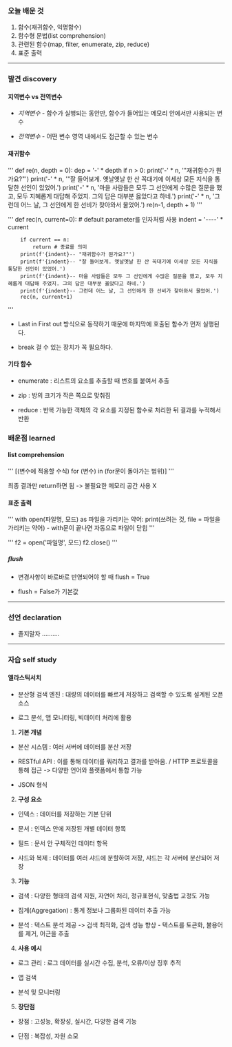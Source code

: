 ### 오늘 배운 것
1) 함수(재귀함수, 익명함수)
2) 함수형 문법(list comprehension)
3) 관련된 함수(map, filter, enumerate, zip, reduce)
4) 표준 출력

***

### 발견 discovery
#### 지역변수 vs 전역변수

- *지역변수*   - 함수가 실행되는 동안만, 함수가 들어있는 메모리 안에서만 사용되는 변수

- *전역변수*   - 어떤 변수 영역 내에서도 접근할 수 있는 변수



#### 재귀함수

'''
    def re(n, depth = 0):
        dep = '-' * depth
        if n > 0:
            print('-' * n, '"재귀함수가 뭔가요?"')
            print('-' * n, '"잘 들어보게. 옛날옛날 한 산 꼭대기에 이세상 모든 지식을 통달한 선인이 있었어.')
            print('-' * n, '마을 사람들은 모두 그 선인에게 수많은 질문을 했고, 모두 지혜롭게 대답해 주었지. 그의 답은 대부분 옳았다고 하네.')
            print('-' * n, '그런데 어느 날, 그 선인에게 한 선비가 찾아와서 물었어.')
            re(n-1, depth + 1)
'''

'''
    def rec(n, current=0): # default parameter를 인자처럼 사용
        indent = '----' * current

        if current == n:
            return # 종료를 의미
        print(f'{indent}-- "재귀함수가 뭔가요?"')
        print(f'{indent}-- "잘 들어보게. 옛날옛날 한 산 꼭대기에 이세상 모든 지식을 통달한 선인이 있었어.')
        print(f'{indent}-- 마을 사람들은 모두 그 선인에게 수많은 질문을 했고, 모두 지혜롭게 대답해 주었지. 그의 답은 대부분 옳았다고 하네.')
        print(f'{indent}-- 그런데 어느 날, 그 선인에게 한 선비가 찾아와서 물었어.')
        rec(n, current+1)
'''


- Last in First out 방식으로 동작하기 때문에 마지막에 호출된 함수가 먼저 실행된다. 

- break 걸 수 있는 장치가 꼭 필요하다.


#### 기타 함수

- enumerate : 리스트의 요소를 추출할 때 번호를 붙여서 추출

- zip : 방의 크기가 작은 쪽으로 맞춰짐

- reduce : 반복 가능한 객체의 각 요소를 지정된 함수로 처리한 뒤 결과를 누적해서 반환



### 배운점 learned

#### list comprehension


'''
    [(변수에 적용할 수식) for (변수) in (for문이 돌아가는 범위)]
'''


최종 결과만 return하면 됨 -> 불필요한 메모리 공간 사용 X


#### 표준 출력

'''
    with open(파일명, 모드) as 파일을 가리키는 약어:
        print(쓰려는 것, file = 파일을 가리키는 약어)
    - with문이 끝나면 자동으로 파일이 닫힘
'''


'''
    f2 = open('파일명', 모드)
    f2.close()
'''


##### flush 

- 변경사항이 바로바로 반영되어야 할 때 flush = True


- flush = False가 기본값


***

### 선언 declaration

- 졸지말자 ..........


***

### 자습 self study


#### 엘라스틱서치

- 분산형 검색 엔진 : 대량의 데이터를 빠르게 저장하고 검색할 수 있도록 설계된 오픈소스

- 로그 분석, 앱 모니터링, 빅데이터 처리에 활용


1) **기본 개념**

- 분산 시스템 : 여러 서버에 데이터를 분산 저장

- RESTful API : 이를 통해 데이터를 쿼리하고 결과를 받아옴. / HTTP 프로토콜을 통해 접근 -> 다양한 언어와 플랫폼에서 통합 가능

- JSON 형식


2) **구성 요소**

- 인덱스 : 데이터를 저장하는 기본 단위

- 문서 : 인덱스 안에 저장된 개별 데이터 항목

- 필드 : 문서 안 구체적인 데이터 항목

- 샤드와 복제 : 데이터를 여러 샤드에 분할하여 저장, 샤드는 각 서버에 분산되어 저장


3) **기능**

- 검색 : 다양한 형태의 검색 지원, 자연어 처리, 정규표현식, 맞춤법 교정도 가능

- 집계(Aggregation) : 통계 정보나 그룹화된 데이터 추출 가능

- 분석 : 텍스트 분석 제공 -> 검색 최적화, 검색 성능 향상 - 텍스트를 토큰화, 불용어를 제거, 어근을 추출


4) **사용 예시**

- 로그 관리 : 로그 데이터를 실시간 수집, 분석, 오류/이상 징후 추적

- 앱 검색 

- 분석 및 모니터링


5) **장단점**

- 장점 : 고성능, 확장성, 실시간, 다양한 검색 기능


- 단점 : 복잡성, 자원 소모
